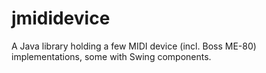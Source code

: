 # jmididevice
A Java library holding a few MIDI device (incl. Boss ME-80) implementations, some with Swing components.
